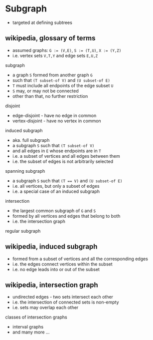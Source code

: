 
<!-- ======================================================================= -->
# Subgraph

* targeted at defining subtrees

<!-- ======================================================================= -->
## wikipedia, glossary of terms

* assumed graphs: `G := (V,E)`, `S := (T,U)`, `X := (Y,Z)`
* i.e. vertex sets `V,T,Y` and edge sets `E,U,Z`

subgraph

* a graph `S` formed from another graph `G`
* such that `(T subset-of V)` and `(U subset-of E)`
* `T` must include all endpoints of the edge subset `U`
* `S` may, or may not be connected
* other than that, no further restriction

disjoint

* edge-disjoint - have no edge in common
* vertex-disjoint - have no vertex in common

induced subgraph

* aka. full subgraph
* a subgraph `S` such that `(T subset-of V)`
* and all edges in `E` whose endpoints are in `T`
* i.e. a subset of vertices and all edges between them
* i.e. the subset of edges is not arbitrarily selected

spanning subgraph

* a subgraph `S` such that `(T == V)` and `(U subset-of E)`
* i.e. all vertices, but only a subset of edges
* i.e. a special case of an induced subgraph

intersection

* the largest common subgraph of `G` and `S`
* formed by all vertices and edges that belong to both
* i.e. the intersection graph

regular subgraph

<!-- ======================================================================= -->
## wikipedia, induced subgraph

* formed from a subset of vertices and all the corresponding edges
* i.e. the edges connect vertices within the subset
* i.e. no edge leads into or out of the subset

<!-- ======================================================================= -->
## wikipedia, intersection graph

* undirected edges - two sets intersect each other
* i.e. the intersection of connected sets is non-empty
* i.e. sets may overlap each other

classes of intersection graphs

* interval graphs
* and many more ...
